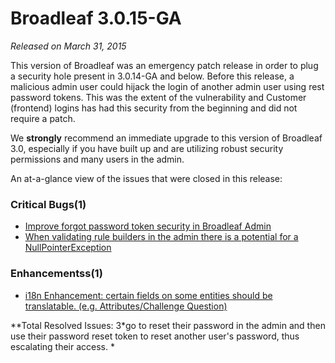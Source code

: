 # Broadleaf 3.0.15-GA

_Released on March 31, 2015_

This version of Broadleaf was an emergency patch release in order to plug a security hole present in 3.0.14-GA and below. Before this release, a malicious admin user could hijack the login of another admin user using rest password tokens. This was the extent of the vulnerability and Customer (frontend) logins has had this security from the beginning and did not require a patch.

We **strongly** recommend an immediate upgrade to this version of Broadleaf 3.0, especially if you have built up and are utilizing robust security permissions and many users in the admin.

An at-a-glance view of the issues that were closed in this release:
### Critical Bugs(1)
- [Improve forgot password token security in Broadleaf Admin](https://github.com/BroadleafCommerce/BroadleafCommerce/issues/1298)
- [When validating rule builders in the admin there is a potential for a NullPointerException](https://github.com/BroadleafCommerce/BroadleafCommerce/issues/1187)

### Enhancementss(1)
- [i18n Enhancement: certain fields on some entities should be translatable. (e.g. Attributes/Challenge Question)](https://github.com/BroadleafCommerce/BroadleafCommerce/issues/1226)

**Total Resolved Issues: 3*go to reset their password in the admin and then use their password reset token to reset another user's password, thus escalating their access.
*
